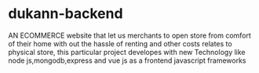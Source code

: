 # dukann-backend

AN ECOMMERCE website that let us merchants to open store from comfort of their home with out the hassle of renting and other costs relates to physical store, this particular project developes with new Technology like node js,mongodb,express and vue js as a frontend javascript frameworks

